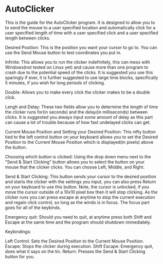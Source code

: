 # AutoClicker

This is the guide for the AutoClicker program. It is designed to allow you to to send the mouse to a user specified location and automatically click for a user specified length of time with a user specified click and a user specified length between clicks.

Desired Position:
    This is the position you want your cursor to go to. You can use the Send Mouse button to test coordinates you put in.

Infinite:
    This allows you to run the clicker indefinitely, this can mess with Windows(not tested on Linux yet) and cause more than one program to crash due to the potential speed of the 
    clicks. It is suggested you use this sparingly if ever, it is further suggested to use large time blocks, specifically 5 minutes, if you wish for long periods of clicking.

Double:
    Allows you to make every click the clicker makes to be a double click.

Lengh and Delay:
    These two fields allow you to determine the length of time the clicker runs for(in seconds) and the delay(in milliseconds) between clicks.
    It is suggested you always input some amount of delay as this part can cause a lot of trouble because of how fast undelayed clicks can get.

Current Mouse Position and Setting your Desired Position:
    This nifty button tied to the left control button on your keyboard allows you to set the Desired Position to the Current Mouse Position which is displayed(in pixels)
    above the button.

Choosing which button is clicked:
    Using the drop down menu next to the "Send & Start Clicking" button allows you to select the button on your mouse that the clicker clicks.
    You can choose Left, Middle, and Right.

Send & Start Clicking:
    This button sends your cursor to the desired position and starts the clicker with the settings you input, you can also press Return on your keyboard to use this button.
    Note, the cursor is unlocked, if you move the cursor outside of a 10x10 pixel box then it will stop clicking. As the clicker runs you can press escape at anytime to stop 
    the current execution and regain click control, so long as the windo is in focus. The focus part goes for all of the keybinds.

Emergency quit:
    Should you need to quit, at anytime press both Shift and Escape at the same time and the program should shutdown immediately.

Keybindings:

Left Control: Sets the Desired Position to the Current Mouse Position.
Escape: Stops the clicker during execution.
Shift Escape: Emergency quit, does what it says on the tin.
Return: Presses the Send & Start Clicking button for you.
